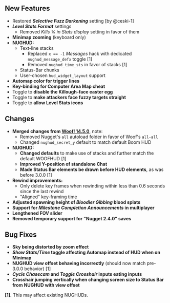 ## New Features

- Restored **_Selective Fuzz Darkening_** setting [by @ceski-1]
- **_Level Stats Format_** settings
  - Removed _Kills % in Stats display_ setting in favor of them
- **Minimap zooming** (keyboard only)
- **NUGHUD:**
  - Text-line stacks
    - Replaced `x == -1` _Messages_ hack with dedicated `nughud_message_defx` toggle [1]
    - Removed `nughud_time_sts` in favor of stacks [1]
  - Status-Bar chunks
  - User-chosen `hud_widget_layout` support
- **Automap color for trigger lines**
- **Key-binding for Computer Area Map cheat**
- Toggle to **disable the Killough-face easter egg**
- Toggle to **make attackers face fuzzy targets straight**
- Toggle to **allow Level Stats icons**

## Changes

- **Merged changes from [Woof! 14.5.0](https://github.com/fabiangreffrath/woof/releases/tag/woof_14.5.0)**, note:
  - Removed Nugget's `all` autoload folder in favor of Woof's `all-all`
  - Changed `nughud_secret_y` default to match default Boom HUD
- **NUGHUD:**
  - **Changed defaults** to make use of stacks and further match the default WOOFHUD [1]
  - **Improved Y-position of standalone Chat**
  - **Made Status Bar elements be drawn before HUD elements**, as was before 3.0.0 [1]
- **Rewind improvements:**
  - Only delete key frames when rewinding within less than 0.6 seconds since the last rewind
  - "Aligned" key-framing time
- **Adjusted spawning height of _Bloodier Gibbing_ blood splats**
- **Support for _Milestone Completion Announcements_ in multiplayer**
- **Lengthened FOV slider**
- **Removed temporary support for "Nugget 2.4.0" saves**

## Bug Fixes

- **Sky being distorted by zoom effect**
- **_Show Stats/Time_ toggle affecting Automap instead of HUD when on Minimap**
- **NUGHUD view offset behaving incorrectly** (should now match pre-3.0.0 behavior) [1]
- **_Cycle Chasecam_ and _Toggle Crosshair_ inputs eating inputs**
- **Crosshair jumping vertically when changing screen size to Status Bar from NUGHUD with view offset**

**[1].** This may affect existing NUGHUDs.
